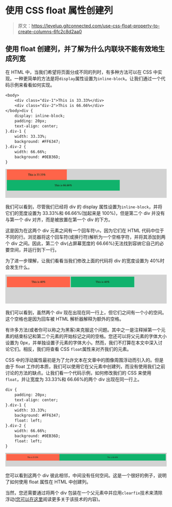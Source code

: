 # 使用 CSS float 属性创建列

> 原文：<https://levelup.gitconnected.com/use-css-float-property-to-create-columns-6fc2c8d2aa0>

## 使用 float 创建列，并了解为什么内联块不能有效地生成列宽

在 HTML 中，当我们希望将页面分成不同的列时，有多种方法可以在 CSS 中实现。一种更简单的方法是将`display`属性设置为`inline-block`。让我们通过一个代码示例来看看如何实现。

```
<body>
    <div class="div-1">This is 33.33%</div>
    <div class="div-2">This is 66.66%</div>
</body>div {
    display: inline-block;
    padding: 20px;
    text-align: center;
}.div-1 {
    width: 33.33%;
    background: #FF6347;
}.div-2 {
    width: 66.66%;
    background: #0EB36D;
}
```

![](img/e714ce2bf7845c5a9e91527dc395bc19.png)

我们可以看到，尽管我们已经将 div 的 display 属性设置为`inline-block`，并将它们的宽度设置为 33.33%和 66.66%(加起来是 100%)，但是第二个 div 并没有与第一个 div 对齐，而是被放置在第一个 div 的下方。

这是因为在这两个 div 元素之间有一个回车符`\n`，因为它们在 HTML 代码中位于不同的行。浏览器将这个回车符(或换行符)解析为一个空格字符，并将其添加到两个 div 之间。因此，第二个 div(占屏幕宽度的 66.66%)无法找到容纳它自己的必要空间，并运行到下一行。

为了进一步理解，让我们看看当我们修改上面的代码将 div 的宽度设置为 40%时会发生什么。

![](img/02e1ca26054b54e0b8eb15c097e891a2.png)

我们可以看到，虽然两个 div 现在出现在同一行上，但它们之间有一个小的空间。这个空格也是因为回车被 HTML 解析器解释为额外的空格。

有许多方法(或者你可以称之为黑客)来克服这个问题。其中之一是注释掉第一个元素的结束标记和第二个元素的开始标记之间的空格。您还可以将父元素的字体大小设置为 0px，并单独设置子元素的字体大小。然而，我们不打算在本文中深入讨论它们。相反，我们将查看 CSS `float`属性来对齐我们的元素。

CSS 中的浮动属性最初是为了允许文本在文章中的图像周围浮动而引入的。但是由于 float 工作的本质，我们可以使用它在父元素中创建列，而没有使用我们之前讨论的方法的缺点。让我们看一个代码示例，如何修改我们的 CSS 来使用`float`，并让宽度为 33.33%和 66.66%的两个 div 出现在同一行上。

```
div {
    padding: 20px;
    text-align: center;
}.div-1 {
    width: 33.33%;
    background: #FF6347;
    float: left;
}.div-2 {
    width: 66.66%;
    background: #0EB36D;
    float: left;
}
```

![](img/a4f165bc85f0823cde0404f2961ddceb.png)

您可以看到这两个 div 彼此相邻，中间没有任何空间。这是一个很好的例子，说明了如何使用 float 属性在 HTML 中创建列。

当然，您还需要通过将两个 div 包装在一个父元素中并应用`clearfix`技术来清除浮动([您可以在这里](https://medium.com/@kabir4691/how-to-clear-floats-in-css-269f05f411da)阅读更多关于该技术的内容)。